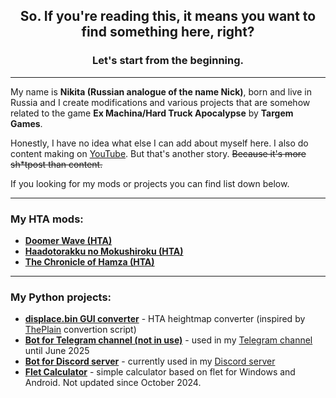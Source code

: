 <div align="center">

## So. If you're reading this, it means you want to find something here, right?
  
### Let's start from the beginning. 

</div>

---

My name is **Nikita (Russian analogue of the name Nick)**, born and live in Russia and I create modifications and various projects that are somehow related to the game **Ex Machina/Hard Truck Apocalypse** by **Targem Games**. 

Honestly, I have no idea what else I can add about myself here. I also do content making on [YouTube](https://youtube.com/@stakanyash). But that's another story. ~~Because it's more sh*tpost than content.~~

If you looking for my mods or projects you can find list down below.

---
  
### My HTA mods:

- **[Doomer Wave (HTA)](https://github.com/stakanyash/DoomerWave)**
- **[Haadotorakku no Mokushiroku (HTA)](https://github.com/stakanyash/Haadotorakku_no_Mokushiroku)**
- **[The Chronicle of Hamza (HTA)](https://github.com/stakanyash/The-Chronicle-of-Hamza)**
---
### My Python projects:

- **[displace.bin GUI converter](https://github.com/stakanyash/displacebin_gui_converter)** - HTA heightmap converter (inspired by [ThePlain](https://github.com/ThePlain) convertion script)
- **[Bot for Telegram channel (not in use)](https://github.com/stakanyash/telegram_stakan_bot)** - used in my [Telegram channel](https://t.me/stakanyasher) until June 2025
- **[Bot for Discord server](https://github.com/stakanyash/discord_stakan_bot)** - currently used in my [Discord server](https://discord.gg/5UAjrrsM5B)
- **[Flet Calculator](https://github.com/stakanyash/Flet-Calculator)** - simple calculator based on flet for Windows and Android. Not updated since October 2024.

